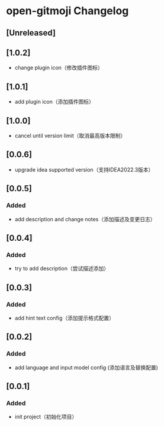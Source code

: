 <!-- Keep a Changelog guide -> https://keepachangelog.com -->

# open-gitmoji Changelog

## [Unreleased]

## [1.0.2]
- change plugin icon（修改插件图标）

## [1.0.1]
- add plugin icon（添加插件图标）

## [1.0.0]
- cancel until version limit（取消最高版本限制）

## [0.0.6]
- upgrade idea supported version（支持IDEA2022.3版本）

## [0.0.5]
### Added
- add description and change notes（添加描述及变更日志）

## [0.0.4]
### Added
- try to add description（尝试描述添加）

## [0.0.3]
### Added
- add hint text config（添加提示格式配置）

## [0.0.2]
### Added
- add language and input model config (添加语言及替换配置)

## [0.0.1]
### Added
- init project（初始化项目）